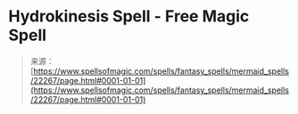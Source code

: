 <!--yml
category: 未分类
date: 2024-06-12 19:06:26
-->

# Hydrokinesis Spell - Free Magic Spell

> 来源：[https://www.spellsofmagic.com/spells/fantasy_spells/mermaid_spells/22267/page.html#0001-01-01](https://www.spellsofmagic.com/spells/fantasy_spells/mermaid_spells/22267/page.html#0001-01-01)